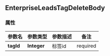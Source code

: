 <a name="EnterpriseLeadsTagDeleteBody"></a>
## EnterpriseLeadsTagDeleteBody
### 属性
参数名 | 参数类型 | 参数描述 | 备注
------------ | ------------- | ------------- | -------------
**tagId** | **Integer** | 标签id |  required 


